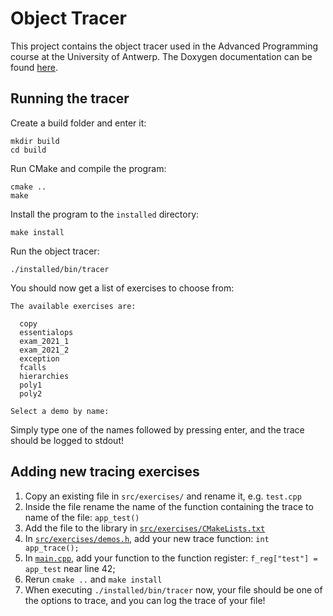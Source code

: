 # Object Tracer

This project contains the object tracer used in the Advanced Programming course at the University of Antwerp.
The Doxygen documentation can be found [here](https://www.thomasave.be/object-tracer/).

## Running the tracer

Create a build folder and enter it:

    mkdir build
    cd build
  
Run CMake and compile the program:

    cmake ..
    make
  
Install the program to the `installed` directory:

    make install
  
Run the object tracer:

    ./installed/bin/tracer 
  
You should now get a list of exercises to choose from:

    The available exercises are:

      copy
      essentialops
      exam_2021_1
      exam_2021_2
      exception
      fcalls
      hierarchies
      poly1
      poly2

    Select a demo by name: 

Simply type one of the names followed by pressing enter, and the trace should be logged to stdout!


## Adding new tracing exercises

1. Copy an existing file in `src/exercises/` and rename it, e.g. `test.cpp`
2. Inside the file rename the name of the function containing the trace to name of the file: `app_test()`
3. Add the file to the library in [`src/exercises/CMakeLists.txt`](src/exercises/CMakeLists.txt)
5. In [`src/exercises/demos.h`](src/exercises/demos.h), add your new trace function: `int app_trace();`
6. In [`main.cpp`](src/main.cpp), add your function to the function register: `f_reg["test"] = app_test` near line 42;
7. Rerun `cmake ..` and `make install`
8. When executing `./installed/bin/tracer` now, your file should be one of the options to trace, and you can log the trace of your file!
